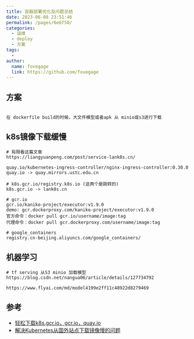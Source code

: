 ```yaml
---
title: 容器部署优化及问题总结
date: 2023-06-08 23:51:46
permalink: /pages/6e6f50/
categories:
  - 运维
  - deploy
  - 方案
tags:
  -
author:
  name: fovegage
  link: https://github.com/fovegage
---
```


## 方案

```

在 dockerfile build的时候，大文件模型或者apk 从 minio或s3进行下载

```

## k8s镜像下载缓慢

```
# 有限看这篇文章
https://liangyuanpeng.com/post/service-lank8s.cn/

quay.io/kubernetes-ingress-controller/nginx-ingress-controller:0.30.0
quay.io -> quay.mirrors.ustc.edu.cn

# k8s.gcr.io/registry.k8s.io (这两个是跳转的)
k8s.gcr.io -> lank8s.cn

# gcr.io
gcr.io/kaniko-project/executor:v1.9.0
demo: gcr.dockerproxy.com/kaniko-project/executor:v1.9.0
官方命令：docker pull gcr.io/username/image:tag
代理命令：docker pull gcr.dockerproxy.com/username/image:tag

# google_containers
registry.cn-beijing.aliyuncs.com/google_containers/
```

## 机器学习

```
# tf serving 从S3 minio 加载模型
https://blog.csdn.net/nangua06/article/details/127734792

https://www.flyai.com/md/model4199e2ff11c48922d8279469
```

## 参考

- [轻松下载k8s.gcr.io，gcr.io，quay.io](https://www.cnblogs.com/renshengdezheli/p/16814395.html)
- [解决Kubernetes从国外站点下载镜像慢的问题](https://junjie2018.github.io/notes/%E5%AE%B9%E5%99%A8%E6%8A%80%E6%9C%AF/kubernetes/%E8%A7%A3%E5%86%B3kubernetes%E4%BB%8E%E5%9B%BD%E5%A4%96%E7%AB%99%E7%82%B9%E4%B8%8B%E8%BD%BD%E9%95%9C%E5%83%8F%E6%85%A2%E7%9A%84%E9%97%AE%E9%A2%98/)